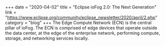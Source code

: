 +++
date = "2020-04-02"
title = "Eclipse ioFog 2.0: The Next Generation"
link = "https://www.eclipse.org/community/eclipse_newsletter/2020/april/2.php"
category = "blog"
+++
The Edge Compute Network (ECN) is the central pillar of ioFog. The ECN is comprised of edge devices that operate outside the data center, at the edge of the enterprise network, performing compute, storage, and networking services locally.
